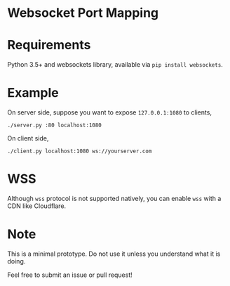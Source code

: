 # Websocket Port Mapping

# Requirements

Python 3.5+ and websockets library, available via `pip install websockets`.

# Example

On server side, suppose you want to expose `127.0.0.1:1080` to clients,

```
./server.py :80 localhost:1080
```

On client side,

```
./client.py localhost:1080 ws://yourserver.com
```

# WSS

Although `wss` protocol is not supported natively, you can enable `wss` with a CDN like Cloudflare.

# Note

This is a minimal prototype. Do not use it unless you understand what it is doing.

Feel free to submit an issue or pull request!
